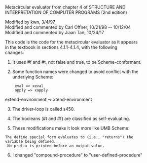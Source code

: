Metacircular evaluator from chapter 4 of STRUCTURE AND                      
INTERPRETATION OF COMPUTER PROGRAMS (2nd edition)                           
                                                                            
Modified by kwn, 3/4/97                                                     
Modified and commented by Carl Offner, 10/21/98 -- 10/12/04                 
Modified and commented by Jiaan Tan, 10/24/17                               

This code is the code for the metacircular evaluator as it appears          
in the textbook in sections 4.1.1-4.1.4, with the following                 
changes:                                                                    
                                                                             
1.  It uses #f and #t, not false and true, to be Scheme-conformant.         
                                                                           
2.  Some function names were changed to avoid conflict with the             
underlying Scheme:                                                          
                                                                            
         eval => xeval                                                         
         apply => xapply                                                       
 extend-environment => xtend-environment                               
                                                                        
3.  The driver-loop is called s450.                                         
                                                                         
4.  The booleans (#t and #f) are classified as self-evaluating.             
                                                                            
 5.  These modifications make it look more like UMB Scheme:                  
                                                                         
    The define special form evaluates to (i.e., "returns") the           
    variable being defined.                                            
     No prefix is printed before an output value.                         
                                                                           
6.  I changed "compound-procedure" to "user-defined-procedure"
